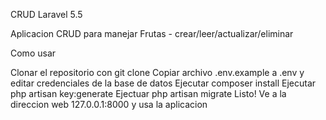 CRUD Laravel 5.5

Aplicacion CRUD para manejar Frutas - crear/leer/actualizar/eliminar 

Como usar 

Clonar el repositorio con git clone
Copiar archivo .env.example a .env y editar credenciales de la base de datos 
Ejecutar composer install
Ejecutar php artisan key:generate
Ejectuar php artisan migrate
Listo! Ve a la direccion web 127.0.0.1:8000 y usa la aplicacion
